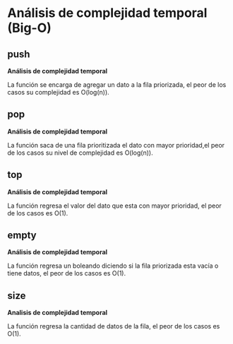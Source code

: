 # Análisis de complejidad temporal (Big-O)

## push

**Análisis de complejidad temporal**

La función se encarga de agregar un dato a la fila priorizada, el peor de los casos su complejidad es O(log(n)).

## pop

**Análisis de complejidad temporal**

La función saca de una fila prioritizada el dato con mayor prioridad,el peor de los casos su nivel de complejidad es O(log(n)).

## top

**Análisis de complejidad temporal**

La función regresa el valor del dato que esta con mayor prioridad, el peor de los casos es O(1).

## empty

**Análisis de complejidad temporal**

La función regresa un boleando diciendo si la fila priorizada esta vacía o tiene datos, el peor de los casos es O(1).

## size

**Analisis de complejidad temporal**

La función regresa la cantidad de datos de la fila, el peor de los casos es O(1).
